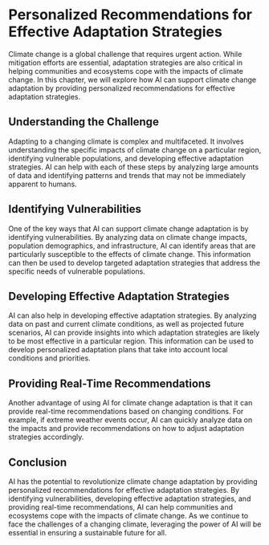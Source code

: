 # Personalized Recommendations for Effective Adaptation Strategies

Climate change is a global challenge that requires urgent action. While mitigation efforts are essential, adaptation strategies are also critical in helping communities and ecosystems cope with the impacts of climate change. In this chapter, we will explore how AI can support climate change adaptation by providing personalized recommendations for effective adaptation strategies.

Understanding the Challenge
---------------------------

Adapting to a changing climate is complex and multifaceted. It involves understanding the specific impacts of climate change on a particular region, identifying vulnerable populations, and developing effective adaptation strategies. AI can help with each of these steps by analyzing large amounts of data and identifying patterns and trends that may not be immediately apparent to humans.

Identifying Vulnerabilities
---------------------------

One of the key ways that AI can support climate change adaptation is by identifying vulnerabilities. By analyzing data on climate change impacts, population demographics, and infrastructure, AI can identify areas that are particularly susceptible to the effects of climate change. This information can then be used to develop targeted adaptation strategies that address the specific needs of vulnerable populations.

Developing Effective Adaptation Strategies
------------------------------------------

AI can also help in developing effective adaptation strategies. By analyzing data on past and current climate conditions, as well as projected future scenarios, AI can provide insights into which adaptation strategies are likely to be most effective in a particular region. This information can be used to develop personalized adaptation plans that take into account local conditions and priorities.

Providing Real-Time Recommendations
-----------------------------------

Another advantage of using AI for climate change adaptation is that it can provide real-time recommendations based on changing conditions. For example, if extreme weather events occur, AI can quickly analyze data on the impacts and provide recommendations on how to adjust adaptation strategies accordingly.

Conclusion
----------

AI has the potential to revolutionize climate change adaptation by providing personalized recommendations for effective adaptation strategies. By identifying vulnerabilities, developing effective adaptation strategies, and providing real-time recommendations, AI can help communities and ecosystems cope with the impacts of climate change. As we continue to face the challenges of a changing climate, leveraging the power of AI will be essential in ensuring a sustainable future for all.
